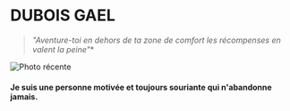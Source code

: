 <h1>DUBOIS GAEL</h1>

>*"Aventure-toi en dehors de ta zone de comfort les récompenses en valent la peine"**

![Photo récente](https://user-images.githubusercontent.com/84588961/119969713-312ac280-bfaf-11eb-93fd-37a353fea41e.jpg)

<h4>Je suis une personne motivée et toujours souriante qui n'abandonne jamais.</h4>
